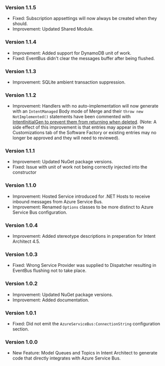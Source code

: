 ### Version 1.1.5

- Fixed: Subscription appsettings will now always be created when they should.
- Improvement: Updated Shared Module.

### Version 1.1.4

- Improvement: Added support for DynamoDB unit of work.
- Fixed: EventBus didn't clear the messages buffer after being flushed.

### Version 1.1.3

- Improvement: SQLite ambient transaction suppression.

### Version 1.1.2

- Improvement: Handlers with no auto-implementation will now generate with an `IntentManaged` Body mode of Merge and their `throw new NotImplemented()` statements have been commented with [IntentInitialGen to prevent them from returning when deleted](https://docs.intentarchitect.com/articles/application-development/code-management/code-management-csharp/code-management-csharp.html#the--intentinitialgen-instruction). (Note: A side effect of this improvement is that entries may appear in the Customizations tab of the Software Factory or existing entries may no longer be approved and they will need to reviewed).

### Version 1.1.1

- Improvement: Updated NuGet package versions.
- Fixed: Issue with unit of work not being correctly injected into the constructor

### Version 1.1.0

- Improvement: Hosted Service introduced for .NET Hosts to receive inbound messages from Azure Service Bus.
- Improvement: Renamed `Options` classes to be more distinct to Azure Service Bus configuration.

### Version 1.0.4

- Improvement: Added stereotype descriptions in preperation for Intent Architect 4.5. 

### Version 1.0.3

- Fixed: Wrong Service Provider was supplied to Dispatcher resulting in EventBus flushing not to take place.

### Version 1.0.2

- Improvement: Updated NuGet package versions.
- Improvement: Added documentation.

### Version 1.0.1

- Fixed: Did not emit the `AzureServiceBus:ConnectionString` configuration section.

### Version 1.0.0

- New Feature: Model Queues and Topics in Intent Architect to generate code that directly integrates with Azure Service Bus.
